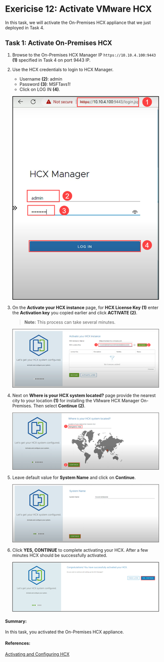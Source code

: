 # Exericise 12: Activate VMware HCX

In this task, we will activate the On-Premises HCX appliance that we just deployed in Task 4.

## Task 1: Activate On-Premises HCX

1. Browse to the On-Premises HCX Manager IP `https://10.10.4.100:9443` **(1)** specified in Task 4 on port 9443 IP.

2. Use the HCX credentials to login to HCX Manager.
   
   - Username **(2)**: admin
   - Password **(3)**: MSFTavs1!
   - Click on LOG IN **(4)**.

   ![](../Images/Mod2Task6Pic1.png)

3. On the **Activate your HCX instance** page, for **HCX License Key (1)** enter the **Activation key** you copied earlier and click **ACTIVATE (2)**.
 
    > **Note:** This process can take several minutes.
  
   ![](../Images/Mod2Task6Pic2.png)
   
4. Next on **Where is your HCX system located?** page provide the nearest city to your location **(1)** for installing the VMware HCX Manager On-Premises. Then select **Continue (2)**.   

   ![](../Images/Mod2Task6Pic3.png)
   
5. Leave default value for **System Name** and click on **Continue**.

    ![](../Images/Mod2Task6Pic4.png)
    
6. Click **YES, CONTINUE** to complete activating your HCX. After a few minutes HCX should be successfully activated.    

     ![](../Images/Mod2Task6Pic5.png)  


#### Summary:

In this task, you activated the On-Premises HCX appliance.

#### References:
[Activating and Configuring HCX](https://docs.vmware.com/en/VMware-HCX/4.4/hcx-user-guide/GUID-CB8D13A2-D3E2-4B1E-A46A-0B662FEF4541.html)

